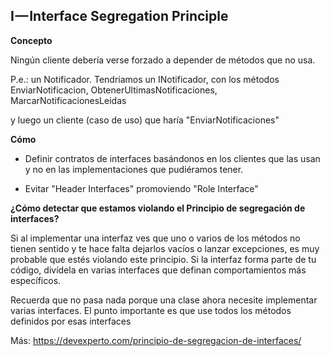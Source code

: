 I — Interface Segregation Principle
--------------------------------

**Concepto**

Ningún cliente debería verse forzado a depender de métodos que no usa.

P.e.: un Notificador. Tendríamos un INotificador, con los métodos EnviarNotificacion, ObtenerUltimasNotificaciones,
MarcarNotificacionesLeidas

y luego un cliente (caso de uso) que haría "EnviarNotificaciones"


**Cómo**

- Definir contratos de interfaces basándonos en los clientes que las usan y no en las implementaciones
que pudiéramos tener.

- Evitar "Header Interfaces" promoviendo "Role Interface"






**¿Cómo detectar que estamos violando el Principio de segregación de interfaces?**
  
Si al implementar una interfaz ves que uno o varios de los métodos no tienen sentido y te hace falta dejarlos vacíos 
o lanzar excepciones, es muy probable que estés violando este principio. Si la interfaz forma parte de tu código, divídela 
en varias interfaces que definan comportamientos más específicos.
  
Recuerda que no pasa nada porque una clase ahora necesite implementar varias interfaces. El punto importante es 
que use todos los métodos definidos por esas interfaces


Más: https://devexperto.com/principio-de-segregacion-de-interfaces/